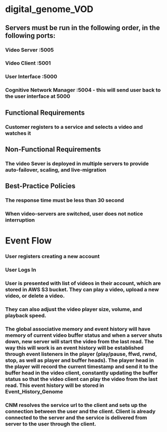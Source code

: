 # digital_genome_VOD

## Servers must be run in the following order, in the following ports: 
### Video Server :5005
### Video Client :5001
### User Interface :5000
### Cognitive Network Manager :5004 - this will send user back to the user interface at 5000

## Functional Requirements
### Customer registers to a service and selects a video and watches it

## Non-Functional Requirements
### The video Sever is deployed in multiple servers to provide auto-failover, scaling, and live-migration

## Best-Practice Policies
### The response time must be less than 30 second
### When video-servers are switched, user does not notice interruption

# Event Flow

### User registers creating a new account

### User Logs In
### User is presented with list of videos in their account, which are stored in AWS S3 bucket. They can play a video, upload a new video, or delete a video.
### They can also adjust the video player size, volume, and playback speed.

### The global associative memory and event history will have memory of current video buffer status and when a server shuts down, new server will start the video from the last read. The way this will work is an event history will be established through event listeners in the player (play/pause, ffwd, rwnd, stop, as well as player and buffer heads). The player head in the player will record the current timestamp and send it to the buffer head in the video client, constantly updating the buffer status so that the video client can play the video from the last read. This event history will be stored in Event_History_Genome

### CNM resolves the service url to the client and sets up the connection between the user and the client. Client is already connected to the server and the service is delivered from server to the user through the client.
